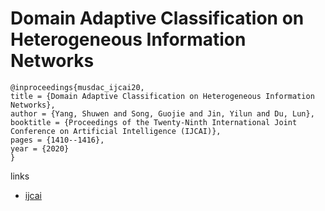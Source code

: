 # Domain Adaptive Classification on Heterogeneous Information Networks

```
@inproceedings{musdac_ijcai20,
title = {Domain Adaptive Classification on Heterogeneous Information Networks},
author = {Yang, Shuwen and Song, Guojie and Jin, Yilun and Du, Lun},
booktitle = {Proceedings of the Twenty-Ninth International Joint Conference on Artificial Intelligence (IJCAI)},
pages = {1410--1416},
year = {2020}
}
```

links
- [ijcai](https://www.ijcai.org/Proceedings/2020/196)
